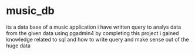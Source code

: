 # music_db
its a data base of a music application 
i have written query to analys data from the given data using pgadmin4
by completing this project i gained knowledge related to sql and how to write query and make sense out of the huge data
